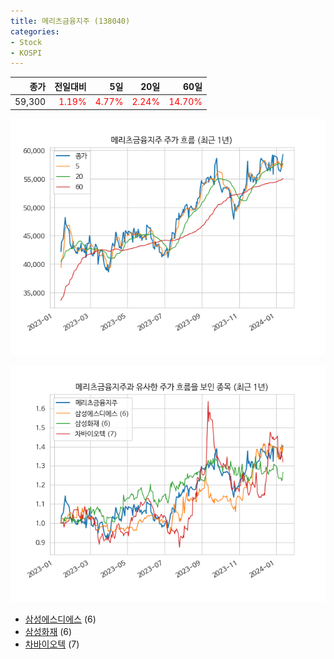 ```yaml
---
title: 메리츠금융지주 (138040)
categories:
- Stock
- KOSPI
---
```


|종가|전일대비|5일|20일|60일|
|---:|-------:|--:|---:|---:|
|59,300|<span style="color: red">1.19%</span>|<span style="color: red">4.77%</span>|<span style="color: red">2.24%</span>|<span style="color: red">14.70%</span>|


<!-- more -->

![138040](/assets/images/stock/138040.png)

![138040](/assets/images/stock/138040_sim.png)

- [삼성에스디에스](/018260/) (6)
- [삼성화재](/000810/) (6)
- [차바이오텍](//085660/) (7)